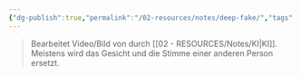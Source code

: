 ```yaml
---
{"dg-publish":true,"permalink":"/02-resources/notes/deep-fake/","tags":["informatik/AI","GFN/prüfungsrelevant/AP1/vorbereitung"],"noteIcon":"","updated":"2025-09-10T16:27:55.330+02:00"}
---
```


>Bearbeitet Video/Bild von durch [[02 - RESOURCES/Notes/KI\|KI]]. Meistens wird das Gesicht und die Stimme einer anderen Person ersetzt.
